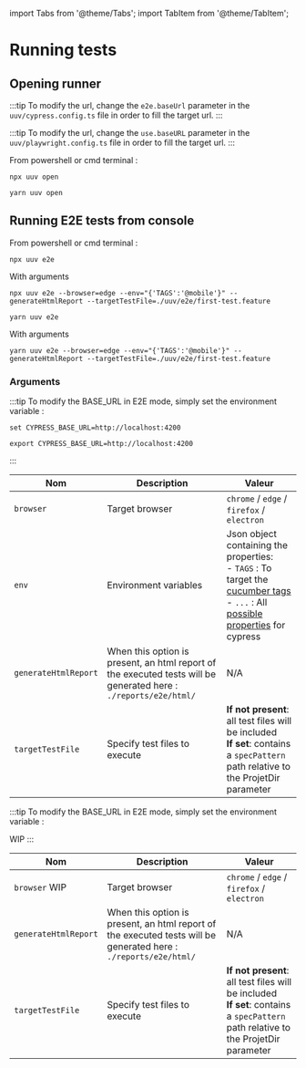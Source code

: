 import Tabs from '@theme/Tabs';
import TabItem from '@theme/TabItem';

# Running tests

## Opening runner

<Tabs>
<TabItem value="cypress" label="Cypress">

:::tip
To modify the url, change the `e2e.baseUrl` parameter in the `uuv/cypress.config.ts` file in order to fill the target url.
:::

</TabItem>
<TabItem value="playwright" label="Playwright">

:::tip
To modify the url, change the `use.baseURL` parameter in the `uuv/playwright.config.ts` file in order to fill the target url.
:::

</TabItem>
</Tabs>

From powershell or cmd terminal :

<Tabs>
<TabItem value="Npm" label="Npm">

```shell
npx uuv open
```

</TabItem>
<TabItem value="Yarn" label="Yarn">

```shell
yarn uuv open
```

</TabItem>
</Tabs>

## Running E2E tests from console

From powershell or cmd terminal :


<Tabs>
<TabItem value="Npm" label="Npm">

```shell
npx uuv e2e
```

With arguments

```shell
npx uuv e2e --browser=edge --env="{'TAGS':'@mobile'}" --generateHtmlReport --targetTestFile=./uuv/e2e/first-test.feature
```

</TabItem>
<TabItem value="Yarn" label="Yarn">

```shell
yarn uuv e2e
```

With arguments

```shell
yarn uuv e2e --browser=edge --env="{'TAGS':'@mobile'}" --generateHtmlReport --targetTestFile=./uuv/e2e/first-test.feature
```

</TabItem>
</Tabs>

### Arguments

<Tabs>
<TabItem value="Windows" label="Cypress">

:::tip
To modify the BASE_URL in E2E mode, simply set the environment variable :

<Tabs>
<TabItem value="Windows" label="Windows">

```shell
set CYPRESS_BASE_URL=http://localhost:4200
```

</TabItem>
<TabItem value="Shell" label="Shell">

```shell
export CYPRESS_BASE_URL=http://localhost:4200
```

</TabItem>
</Tabs>
:::

| Nom                  | Description                                                                                                      | Valeur                                                                                                                                                                                                                                                                   |
|----------------------|------------------------------------------------------------------------------------------------------------------|--------------------------------------------------------------------------------------------------------------------------------------------------------------------------------------------------------------------------------------------------------------------------|
| `browser`            | Target browser                                                                                                   | `chrome` / `edge` / `firefox` / `electron`                                                                                                                                                                                                                               |
| `env`                | Environment variables                                                                                            | Json object containing the properties: <br/> - `TAGS` : To target the [cucumber tags](https://cucumber.io/docs/cucumber/api/?lang=javascript#tags) <br/> - `...` : All [possible properties](https://docs.cypress.io/guides/references/configuration#Global) for cypress |
| `generateHtmlReport` | When this option is present, an html report of the executed tests will be generated here : `./reports/e2e/html/` | N/A                                                                                                                                                                                                                                                                      |
| `targetTestFile`     | Specify test files to execute                                                                                    | **If not present**: all test files will be included<br/>**If set**: contains a `specPattern` path relative to the ProjetDir parameter                                                                                                                                    |

</TabItem>
<TabItem value="playwright" label="Playwright">

:::tip
To modify the BASE_URL in E2E mode, simply set the environment variable :

WIP
:::

| Nom                  | Description                                                                                                      | Valeur                                                                                                                                |
|----------------------|------------------------------------------------------------------------------------------------------------------|---------------------------------------------------------------------------------------------------------------------------------------|
| `browser` WIP        | Target browser                                                                                                   | `chrome` / `edge` / `firefox` / `electron`                                                                                            |
| `generateHtmlReport` | When this option is present, an html report of the executed tests will be generated here : `./reports/e2e/html/` | N/A                                                                                                                                   |
| `targetTestFile`     | Specify test files to execute                                                                                    | **If not present**: all test files will be included<br/>**If set**: contains a `specPattern` path relative to the ProjetDir parameter |

</TabItem>
</Tabs>

